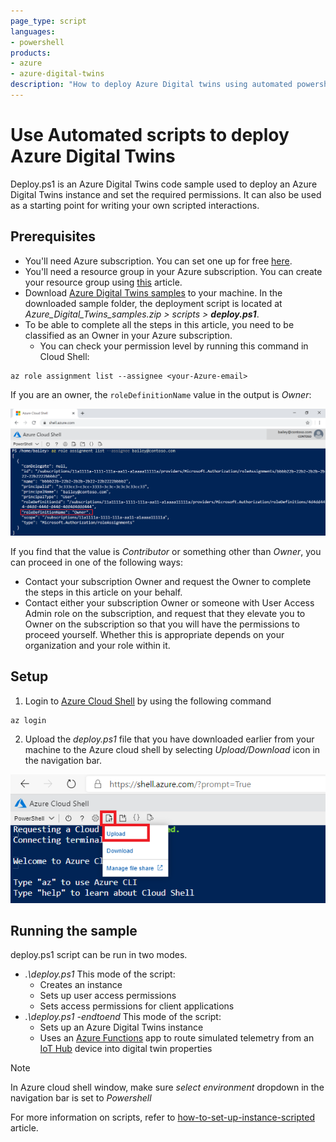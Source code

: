 ```yaml
---
page_type: script
languages:
- powershell
products:
- azure
- azure-digital-twins
description: "How to deploy Azure Digital twins using automated powershell scripts"
---
```


# Use Automated scripts to deploy Azure Digital Twins
Deploy.ps1 is an Azure Digital Twins code sample used to deploy an Azure Digital Twins instance and set the required permissions. It can also be used as a starting point for writing your own scripted interactions.

## Prerequisites

* You'll need Azure subscription. You can set one up for free [here](https://azure.microsoft.com/free/?WT.mc_id=A261C142F).
* You'll need a resource group in your Azure subscription. You can create your resource group using [this](https://docs.microsoft.com/azure/azure-resource-manager/management/manage-resource-groups-cli) article.
* Download [Azure Digital Twins samples](https://docs.microsoft.com/samples/azure-samples/digital-twins-samples/digital-twins-samples/) to your machine. In the downloaded sample folder, the deployment script is located at _Azure_Digital_Twins_samples.zip > scripts > **deploy.ps1**_.
* To be able to complete all the steps in this article, you need to be classified as an Owner in your Azure subscription.
    * You can check your permission level by running this command in Cloud Shell:

```azurecli-interactive
az role assignment list --assignee <your-Azure-email>
```

If you are an owner, the `roleDefinitionName` value in the output is *Owner*:

![Screenshot of user checking role owner](/media/scripts/owner-role.png)

If you find that the value is *Contributor* or something other than *Owner*, you can proceed in one of the following ways:

* Contact your subscription Owner and request the Owner to complete the steps in this article on your behalf.
* Contact either your subscription Owner or someone with User Access Admin role on the subscription, and request that they elevate you to Owner on the subscription so that you will have the permissions to proceed yourself. Whether this is appropriate depends on your organization and your role within it.

## Setup

1. Login to [Azure Cloud Shell](https://shell.azure.com) by using the following command

```azurecli
az login
```

2. Upload the *deploy.ps1* file that you have downloaded earlier from your machine to the Azure cloud shell by selecting *Upload/Download* icon in the navigation bar.

![Screenshot for uploading a file to Azure cloud shell](/media/scripts/cloud-shell-upload-file.png)

## Running the sample

deploy.ps1 script can be run in two modes.

* *.\deploy.ps1*
    This mode of the script:
    * Creates an instance
    * Sets up user access permissions
    * Sets access permissions for client applications
* *.\deploy.ps1 -endtoend*
    This mode of the script:
    * Sets up an Azure Digital Twins instance
    * Uses an [Azure Functions](../azure-functions/functions-overview.md) app to route simulated telemetry from an [IoT Hub](../iot-hub/about-iot-hub.md) device into digital twin properties
    
> [!NOTE]
> In Azure cloud shell window, make sure *select environment* dropdown in the navigation bar is set to *Powershell*

For more information on scripts, refer to [how-to-set-up-instance-scripted](https://docs.microsoft.com/azure/digital-twins/how-to-set-up-instance-scripted) article.
